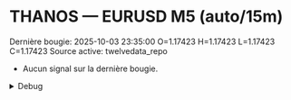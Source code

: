 # THANOS — EURUSD M5 (auto/15m)
Dernière bougie: 2025-10-03 23:35:00  O=1.17423  H=1.17423  L=1.17423  C=1.17423
Source active: twelvedata_repo

- Aucun signal sur la dernière bougie.

<details><summary>Debug</summary>

- TD_API_KEY manquant.

</details>